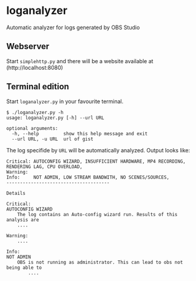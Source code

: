 # loganalyzer
Automatic analyzer for logs generated by OBS Studio


## Webserver
Start `simplehttp.py` and there will be a website available at (http://localhost:8080)

## Terminal edition
Start `loganalyzer.py` in your favourite terminal.

```
$ ./loganalyzer.py -h
usage: loganalyzer.py [-h] --url URL

optional arguments:
  -h, --help         show this help message and exit
  --url URL, -u URL  url of gist
```

The log specifide by `URL` will be automatically analyzed. Output looks like:
```
Critical: AUTOCONFIG WIZARD, INSUFFICIENT HARDWARE, MP4 RECORDING, RENDERING LAG, CPU OVERLOAD, 
Warning:
Info:     NOT ADMIN, LOW STREAM BANDWITH, NO SCENES/SOURCES, 
--------------------------------------
 
Details

Critical:
AUTOCONFIG WIZARD
    The log contains an Auto-config wizard run. Results of this analysis are
 	....

Warning:
	....

Info:
NOT ADMIN
    OBS is not running as administrator. This can lead to obs not being able to
    	....
```


